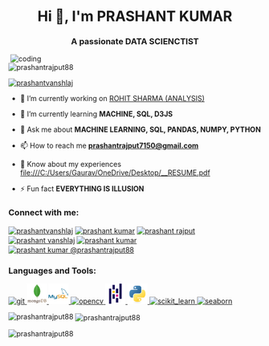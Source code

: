 <h1 align="center">Hi 👋, I'm PRASHANT KUMAR</h1>
<h3 align="center">A passionate DATA SCIENCTIST</h3>
<img align='right' alt="coding" width='500' src='https://www.google.com/url?sa=i&url=https%3A%2F%2Fwww.pinterest.com%2Ftyresswhite%2Fcoding-animations%2F&psig=AOvVaw21m5gIxgREFuTzIoyguO6m&ust=1711193226269000&source=images&cd=vfe&opi=89978449&ved=0CBIQjRxqFwoTCICPmKzjh4UDFQAAAAAdAAAAABAE'

<p align="left"> <img src="https://komarev.com/ghpvc/?username=prashantrajput88&label=Profile%20views&color=0e75b6&style=flat" alt="prashantrajput88" /> </p>

<p align="left"> <a href="https://twitter.com/prashantvanshlaj" target="blank"><img src="https://img.shields.io/twitter/follow/prashantvanshlaj?logo=twitter&style=for-the-badge" alt="prashantvanshlaj" /></a> </p>

- 🔭 I’m currently working on [ROHIT SHARMA (ANALYSIS)](https://github.com/prashantrajput88/project-/blob/main/Rohit%20sharma.ipynb)

- 🌱 I’m currently learning **MACHINE, SQL, D3JS**

- 💬 Ask me about **MACHINE LEARNING, SQL, PANDAS, NUMPY, PYTHON**

- 📫 How to reach me **prashantrajput7150@gmail.com**

- 📄 Know about my experiences [file:///C:/Users/Gaurav/OneDrive/Desktop/__RESUME.pdf](file:///C:/Users/Gaurav/OneDrive/Desktop/__RESUME.pdf)

- ⚡ Fun fact **EVERYTHING IS ILLUSION**

<h3 align="left">Connect with me:</h3>
<p align="left">
<a href="https://twitter.com/prashantvanshlaj" target="blank"><img align="center" src="https://raw.githubusercontent.com/rahuldkjain/github-profile-readme-generator/master/src/images/icons/Social/twitter.svg" alt="prashantvanshlaj" height="60" width="50" /></a>
<a href="https://linkedin.com/in/prashant kumar" target="blank"><img align="center" src="https://raw.githubusercontent.com/rahuldkjain/github-profile-readme-generator/master/src/images/icons/Social/linked-in-alt.svg" alt="prashant kumar" height="40" width="30" /></a>
<a href="https://fb.com/prashant rajput" target="blank"><img align="center" src="https://raw.githubusercontent.com/rahuldkjain/github-profile-readme-generator/master/src/images/icons/Social/facebook.svg" alt="prashant rajput" height="30" width="40" /></a>
<a href="https://instagram.com/prashant vanshlaj" target="blank"><img align="center" src="https://raw.githubusercontent.com/rahuldkjain/github-profile-readme-generator/master/src/images/icons/Social/instagram.svg" alt="prashant vanshlaj" height="30" width="40" /></a>
<a href="https://www.hackerrank.com/prashant kumar" target="blank"><img align="center" src="https://raw.githubusercontent.com/rahuldkjain/github-profile-readme-generator/master/src/images/icons/Social/hackerrank.svg" alt="prashant kumar" height="30" width="40" /></a>
<a href="https://www.hackerearth.com/prashant kumar @prashantrajput88" target="blank"><img align="center" src="https://raw.githubusercontent.com/rahuldkjain/github-profile-readme-generator/master/src/images/icons/Social/hackerearth.svg" alt="prashant kumar @prashantrajput88" height="30" width="40" /></a>
</p>

<h3 align="left">Languages and Tools:</h3>
<p align="left"> <a href="https://git-scm.com/" target="_blank" rel="noreferrer"> <img src="https://www.vectorlogo.zone/logos/git-scm/git-scm-icon.svg" alt="git" width="40" height="40"/> </a> <a href="https://www.mongodb.com/" target="_blank" rel="noreferrer"> <img src="https://raw.githubusercontent.com/devicons/devicon/master/icons/mongodb/mongodb-original-wordmark.svg" alt="mongodb" width="40" height="40"/> </a> <a href="https://www.mysql.com/" target="_blank" rel="noreferrer"> <img src="https://raw.githubusercontent.com/devicons/devicon/master/icons/mysql/mysql-original-wordmark.svg" alt="mysql" width="40" height="40"/> </a> <a href="https://opencv.org/" target="_blank" rel="noreferrer"> <img src="https://www.vectorlogo.zone/logos/opencv/opencv-icon.svg" alt="opencv" width="40" height="40"/> </a> <a href="https://pandas.pydata.org/" target="_blank" rel="noreferrer"> <img src="https://raw.githubusercontent.com/devicons/devicon/2ae2a900d2f041da66e950e4d48052658d850630/icons/pandas/pandas-original.svg" alt="pandas" width="40" height="40"/> </a> <a href="https://www.python.org" target="_blank" rel="noreferrer"> <img src="https://raw.githubusercontent.com/devicons/devicon/master/icons/python/python-original.svg" alt="python" width="40" height="40"/> </a> <a href="https://scikit-learn.org/" target="_blank" rel="noreferrer"> <img src="https://upload.wikimedia.org/wikipedia/commons/0/05/Scikit_learn_logo_small.svg" alt="scikit_learn" width="40" height="40"/> </a> <a href="https://seaborn.pydata.org/" target="_blank" rel="noreferrer"> <img src="https://seaborn.pydata.org/_images/logo-mark-lightbg.svg" alt="seaborn" width="40" height="40"/> </a> </p>

<p><img align="left" src="https://github-readme-stats.vercel.app/api/top-langs?username=prashantrajput88&show_icons=true&locale=en&layout=compact" alt="prashantrajput88" /></p>

<p>&nbsp;<img align="center" src="https://github-readme-stats.vercel.app/api?username=prashantrajput88&show_icons=true&locale=en" alt="prashantrajput88" /></p>

<p><img align="center" src="https://github-readme-streak-stats.herokuapp.com/?user=prashantrajput88&" alt="prashantrajput88" /></p>
